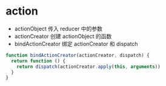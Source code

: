 # action

- actionObject 传入 reducer 中的参数
- actionCreator 创建 actionObject 的函数
- bindActionCreator 绑定 actionCreator 和 dispatch

```js
function bindActionCreator(actionCreator, dispatch) {
  return function () {
    return dispatch(actionCreator.apply(this, arguments))
  }
}
```
